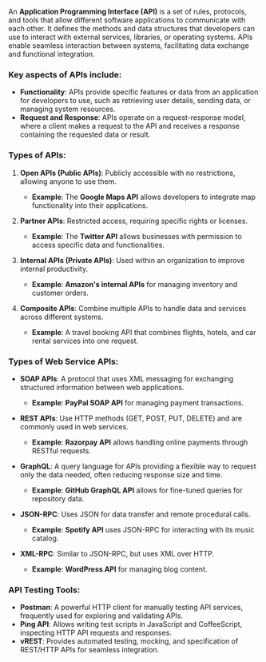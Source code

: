 An **Application Programming Interface (API)** is a set of rules, protocols, and tools that allow different software applications to communicate with each other. It defines the methods and data structures that developers can use to interact with external services, libraries, or operating systems. APIs enable seamless interaction between systems, facilitating data exchange and functional integration.

### Key aspects of APIs include:
- **Functionality**: APIs provide specific features or data from an application for developers to use, such as retrieving user details, sending data, or managing system resources.
- **Request and Response**: APIs operate on a request-response model, where a client makes a request to the API and receives a response containing the requested data or result.

### Types of APIs:
1. **Open APIs (Public APIs)**: Publicly accessible with no restrictions, allowing anyone to use them.  
   - **Example**: The **Google Maps API** allows developers to integrate map functionality into their applications.
   
2. **Partner APIs**: Restricted access, requiring specific rights or licenses.  
   - **Example**: The **Twitter API** allows businesses with permission to access specific data and functionalities.
   
3. **Internal APIs (Private APIs)**: Used within an organization to improve internal productivity.  
   - **Example**: **Amazon's internal APIs** for managing inventory and customer orders.
   
4. **Composite APIs**: Combine multiple APIs to handle data and services across different systems.  
   - **Example**: A travel booking API that combines flights, hotels, and car rental services into one request.

### Types of Web Service APIs:
- **SOAP APIs**: A protocol that uses XML messaging for exchanging structured information between web applications.
   - **Example**: **PayPal SOAP API** for managing payment transactions.
  
- **REST APIs**: Use HTTP methods (GET, POST, PUT, DELETE) and are commonly used in web services.
   - **Example**: **Razorpay API** allows handling online payments through RESTful requests.
  
- **GraphQL**: A query language for APIs providing a flexible way to request only the data needed, often reducing response size and time.
   - **Example**: **GitHub GraphQL API** allows for fine-tuned queries for repository data.

- **JSON-RPC**: Uses JSON for data transfer and remote procedural calls.
   - **Example**: **Spotify API** uses JSON-RPC for interacting with its music catalog.
  
- **XML-RPC**: Similar to JSON-RPC, but uses XML over HTTP.
   - **Example**: **WordPress API** for managing blog content.

### API Testing Tools:
- **Postman**: A powerful HTTP client for manually testing API services, frequently used for exploring and validating APIs.
- **Ping API**: Allows writing test scripts in JavaScript and CoffeeScript, inspecting HTTP API requests and responses.
- **vREST**: Provides automated testing, mocking, and specification of REST/HTTP APIs for seamless integration.
